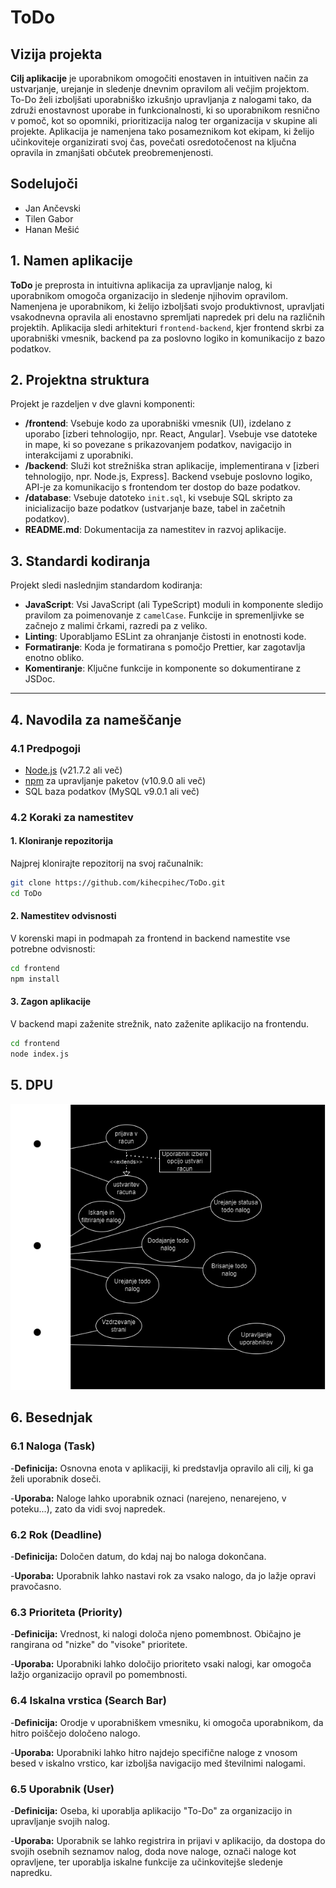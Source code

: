 # ToDo

## Vizija projekta

**Cilj aplikacije** je uporabnikom omogočiti enostaven in intuitiven način za ustvarjanje, urejanje in sledenje dnevnim opravilom ali večjim projektom. To-Do želi izboljšati uporabniško izkušnjo upravljanja z nalogami tako, da združi enostavnost uporabe in funkcionalnosti, ki so uporabnikom resnično v pomoč, kot so opomniki, prioritizacija nalog ter organizacija v skupine ali projekte. Aplikacija je namenjena tako posameznikom kot ekipam, ki želijo učinkoviteje organizirati svoj čas, povečati osredotočenost na ključna opravila in zmanjšati občutek preobremenjenosti.

## Sodelujoči

- Jan Ančevski
- Tilen Gabor
- Hanan Mešić

## 1. Namen aplikacije

**ToDo** je preprosta in intuitivna aplikacija za upravljanje nalog, ki uporabnikom omogoča organizacijo in sledenje njihovim opravilom. Namenjena je uporabnikom, ki želijo izboljšati svojo produktivnost, upravljati vsakodnevna opravila ali enostavno spremljati napredek pri delu na različnih projektih. Aplikacija sledi arhitekturi `frontend-backend`, kjer frontend skrbi za uporabniški vmesnik, backend pa za poslovno logiko in komunikacijo z bazo podatkov.

## 2. Projektna struktura

Projekt je razdeljen v dve glavni komponenti:

- **/frontend**: Vsebuje kodo za uporabniški vmesnik (UI), izdelano z uporabo [izberi tehnologijo, npr. React, Angular]. Vsebuje vse datoteke in mape, ki so povezane s prikazovanjem podatkov, navigacijo in interakcijami z uporabniki.
- **/backend**: Služi kot strežniška stran aplikacije, implementirana v [izberi tehnologijo, npr. Node.js, Express]. Backend vsebuje poslovno logiko, API-je za komunikacijo s frontendom ter dostop do baze podatkov.
- **/database**: Vsebuje datoteko `init.sql`, ki vsebuje SQL skripto za inicializacijo baze podatkov (ustvarjanje baze, tabel in začetnih podatkov).
- **README.md**: Dokumentacija za namestitev in razvoj aplikacije.

## 3. Standardi kodiranja

Projekt sledi naslednjim standardom kodiranja:

- **JavaScript**: Vsi JavaScript (ali TypeScript) moduli in komponente sledijo pravilom za poimenovanje z `camelCase`. Funkcije in spremenljivke se začnejo z malimi črkami, razredi pa z veliko.
- **Linting**: Uporabljamo ESLint za ohranjanje čistosti in enotnosti kode.
- **Formatiranje**: Koda je formatirana s pomočjo Prettier, kar zagotavlja enotno obliko.
- **Komentiranje**: Ključne funkcije in komponente so dokumentirane z JSDoc.

---

## 4. Navodila za nameščanje

### 4.1 Predpogoji

- [Node.js](https://nodejs.org/) (v21.7.2 ali več)
- [npm](https://www.npmjs.com/) za upravljanje paketov (v10.9.0 ali več)
- SQL baza podatkov (MySQL v9.0.1 ali več)

### 4.2 Koraki za namestitev

#### 1. Kloniranje repozitorija

Najprej klonirajte repozitorij na svoj računalnik:

```bash
git clone https://github.com/kihecpihec/ToDo.git
cd ToDo
```

#### 2. Namestitev odvisnosti

V korenski mapi in podmapah za frontend in backend namestite vse potrebne odvisnosti:

```bash
cd frontend
npm install
```

#### 3. Zagon aplikacije

V backend mapi zaženite strežnik, nato zaženite aplikacijo na frontendu.

```bash
cd frontend
node index.js
```

## 5. DPU

![DPU](DPURIS.png)

## 6. Besednjak

### 6.1 Naloga (Task)

-**Definicija:** Osnovna enota v aplikaciji, ki predstavlja opravilo ali cilj, ki ga želi uporabnik doseči.

-**Uporaba:** Naloge lahko uporabnik oznaci (narejeno, nenarejeno, v poteku...), zato da vidi svoj napredek.

### 6.2 Rok (Deadline)

-**Definicija:** Določen datum, do kdaj naj bo naloga dokončana.

-**Uporaba:** Uporabnik lahko nastavi rok za vsako nalogo, da jo lažje opravi pravočasno.

### 6.3 Prioriteta (Priority)

-**Definicija:** Vrednost, ki nalogi določa njeno pomembnost. Običajno je rangirana od "nizke" do "visoke" prioritete.

-**Uporaba:** Uporabniki lahko določijo prioriteto vsaki nalogi, kar omogoča lažjo organizacijo opravil po pomembnosti.

### 6.4 Iskalna vrstica (Search Bar)

-**Definicija:** Orodje v uporabniškem vmesniku, ki omogoča uporabnikom, da hitro poiščejo določeno nalogo.

-**Uporaba:** Uporabniki lahko hitro najdejo specifične naloge z vnosom besed v iskalno vrstico, kar izboljša navigacijo med številnimi nalogami.

### 6.5 Uporabnik (User)

-**Definicija:** Oseba, ki uporablja aplikacijo "To-Do" za organizacijo in upravljanje svojih nalog.

-**Uporaba:** Uporabnik se lahko registrira in prijavi v aplikacijo, da dostopa do svojih osebnih seznamov nalog, doda nove naloge, označi naloge kot opravljene, ter uporablja iskalne funkcije za učinkovitejše sledenje napredku.
